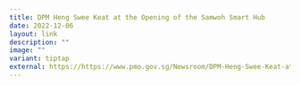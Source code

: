 ```yaml
---
title: DPM Heng Swee Keat at the Opening of the Samwoh Smart Hub
date: 2022-12-06
layout: link
description: ""
image: ""
variant: tiptap
external: https://https://www.pmo.gov.sg/Newsroom/DPM-Heng-Swee-Keat-at-The-Opening-of-The-Samwoh-Smart-Hub
---
```

